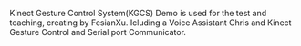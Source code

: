 Kinect Gesture Control System(KGCS) Demo is used for the test and teaching, creating by FesianXu.
Icluding a Voice Assistant Chris and Kinect Gesture Control and Serial port Communicator.